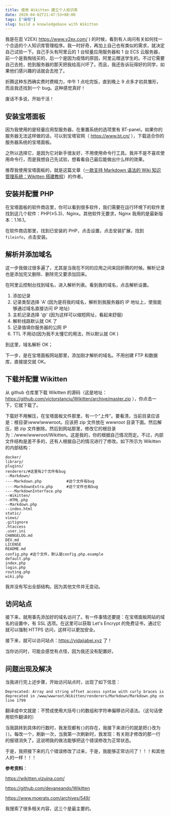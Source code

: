 ```yaml
---
title: 使用 Wikitten 建立个人知识库
date: 2020-04-02T21:47:53+08:00
tags: ["编程"]
slug: build a knowledgebase with Wikitten
---
```


我是在逛 V2EX( https://www.v2ex.com/ ) 的时候，看到有人询问有关如何找一个合适的个人知识库管理程序。我一时好奇，再加上自己也有类似的需求，就决定自己试验一下。自己手头有阿里云的 1 台轻量应用服务器和 1 台 ECS 云服务器，前一个是我掏钱买的，后一个是因为疫情的原因，阿里云赠送学生的。不过它需要自己去抢，抢到服务器的那天把我给高兴坏了。而且，我还告诉玩得好的同学，如果他们感兴趣的话就会去抢了。

折腾这种东西确实费时费精力，中午 1 点吃完饭，直到晚上 9 点多才初具雏形，而且我还找到一个 bug。这种感觉真好！

废话不多说，开始干活！

## 安装宝塔面板

因为我使用的是轻量应用型服务器，在重置系统的选项里有 BT-panel。如果你的服务器无法这样做的话，可以到宝塔官网（ https://www.bt.cn/ ），下载适合你的服务器系统的宝塔面板。

之所以选择它，是因为它对新手很友好，不用使用命令行工具。我并不是不喜欢使用命令行，而是我想自己先试验，想看看自己最后能做出什么样的效果。

推荐我使用宝塔面板的，就是这篇文章（[一款支持 Markdown 语法的 Wiki 知识管理系统：Wikitten 搭建教程](https://www.moerats.com/archives/549/)）的作者。

## 安装并配置 PHP

在宝塔面板的软件商店里，你可以看到很多软件，我们需要在运行环境下的软件里找到这几个软件：PHP($\ge$5.3)、Nginx。其他软件无要求，Nginx 我用的是最新版本：1.16.1。

在软件商店那里，找到已安装的 PHP，点击设置，点击安装扩展，找到`fileinfo`，点击安装。

## 解析并添加域名

这一步我做过很多遍了，尤其是当我在不同的应用之间来回折腾的时候。解析记录也是添加完又删除、删除完又要添加回来。

在阿里云控制台找到域名，进入解析列表。看到我的域名，点击解析设置。

1. 添加记录
2. 记录类型选择 'A' (因为是将我的域名，解析到我服务器的 IP 地址上，使我能够通过域名直接访问 IP 地址)
3. 主机记录选择 '@' (因为这样可以缩短网址，看起来舒服)
4. 解析线路默认就 OK 了
5. 记录值填你服务器的公网 IP
6. TTL 不用动(因为我不太懂它的用法，所以默认就 OK )

到这里，域名解析 OK；

下一步，是在宝塔面板网站那里，添加刚才解析的域名。不用创建 FTP 和数据库，直接提交就 OK。

## 下载并配置 Wikitten

从 github 仓库里下载 Wikitten 的源码（这是地址：https://github.com/victorstanciu/Wikitten/archive/master.zip ），你点击一下，它就下载了。

下载好不用解压，在宝塔面板文件那里，有一个“上传”。要看清，当前目录应该是：根目录\www\wwwroot。应该把 zip 文件放在 wwwroot 目录下面。然后解压，把 zip 文件删除。然后到网站那里，修改它的根目录为：/www/wwwroot/Wikitten。这是我的，你的根据自己情况而定。不过，内部文件结构是差不多的，还有人根据自己的情况进行了修改。如下所示为 Wikitten 的内部结构：

```plain
docker/
library/
plugins/
renderers/#这里有2个文件有bug
--Markdown/
----Markdown.php           #这个文件有bug
----MarkdownExtra.php      #这个文件也有bug
----MarkdownInterface.php
--Wikitten/
--HTML.php
--Markdown.php
--index.html
static/
views/
.gitignore
.htaccess
.user.ini
CHANGELOG.md
DEV.md
LICENSE
README.md
config.php #这个文件，默认是config.php.example
default.php
index.php
login.php
routing.php
wiki.php
```

我并没有写出全部结构。因为其他文件并无变动。

## 访问站点

接下来，就用事先添加好的域名访问了。有一件事情还要提：在宝塔面板网站的域名的设置中，有 SSL 选项。在这里可以获取 Let's Encrypt 的免费证书，通过它就可以强制 HTTPS 访问，这样可以更加安全。

接下来，就可以访问站点：https://yidajiabei.xyz 了！

当你访问时，可能会感觉有点怪，因为我还没有配置好。

## 问题出现及解决

当我进行完上述步骤，开始访问站点时，出现了如下信息：

```plain
Deprecated: Array and string offset access syntax with curly braces is deprecated in /www/wwwroot/Wikitten/renderers/Markdown/Markdown.php on line 1799
```

翻译成中文就是：不赞成使用大括号`{}`的数组和字符串偏移访问语法。（这句话使用软件翻译的）

当我跳转到具体的行数时，我发现都有`{}`的存在，我接下来进行的就是把`{}`改为`[]`。每改一个，刷新一次，当我第一次刷新时，我发现：有关刚才修改的那一行的报错消失了。这说明我的做法能够把这个错误修改为正常状态。

于是，我把接下来的几个错误修改了过来，于是，我能够正常访问了！！！和其他人的一样！！！

**参考资料**：

https://wikitten.vizuina.com/

https://github.com/devaneando/Wikitten

https://www.moerats.com/archives/549/

我搜索了很多相关内容，这三个是最主要的。